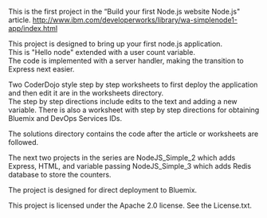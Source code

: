 This is the first project in the “Build your first Node.js website Node.js" 
article.  http://www.ibm.com/developerworks/library/wa-simplenode1-app/index.html

This project is designed to bring up your first node.js application.  
This is "Hello node" extended with a user count variable.  
The code is implemented with a server handler, making the transition to Express next easier.

Two CoderDojo style step by step worksheets to first deploy the application and then edit it are in the worksheets directory.  
The step by step directions include edits to the text and adding a new variable. 
There is also a worksheet with step by step directions for obtaining Bluemix and DevOps Services IDs.  
 
The solutions directory contains the code after the article or worksheets are followed.  

The next two projects in the series are
   NodeJS_Simple_2 which adds Express, HTML, and variable passing
   NodeJS_Simple_3 which adds Redis database to store the counters.

The project is designed for direct deployment to Bluemix.

This project is licensed under the Apache 2.0 license.  See the License.txt.
